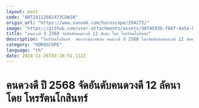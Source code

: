 ```yaml
---
layout: post
code: "ART24112602473CDW1N"
origin_url: "https://www.sanook.com/horoscope/294275/"
image: "https://github.com/user-attachments/assets/d074593b-f68f-4a5a-8f5e-590519cd0603"
title: "คนดวงดี ปี 2568 จัดอันดับคนดวงดี 12 ลัคนา โดย โหรรัตนโกสินทร์"
description: "โหรรัตนโกสินทร์  พยากรณ์ดวงชะตา คนดวงดี ปี 2568 โดยจัดอันดับคนดวงดี 12 ลัคนา ตามคำทำนาย ดังนี้"
category: "HOROSCOPE"
language: "th"
date: 2024-11-26T03:16:51.112Z
---
```


# คนดวงดี ปี 2568 จัดอันดับคนดวงดี 12 ลัคนา โดย โหรรัตนโกสินทร์
